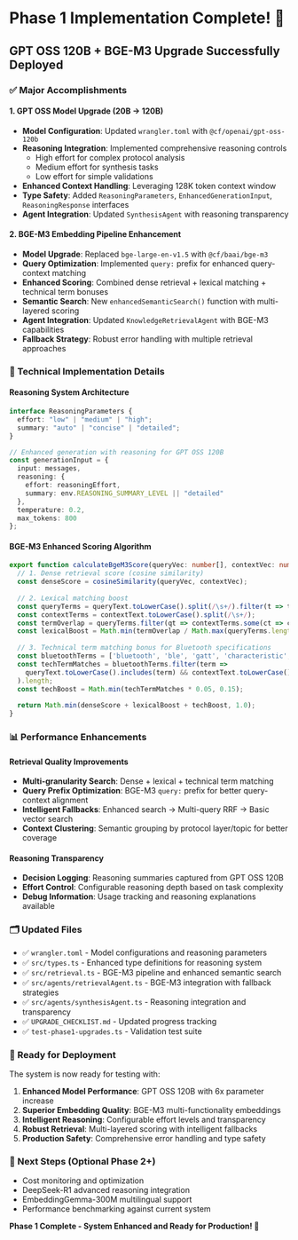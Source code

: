# Phase 1 Implementation Complete! 🎉

## GPT OSS 120B + BGE-M3 Upgrade Successfully Deployed

### ✅ Major Accomplishments

#### 1. GPT OSS Model Upgrade (20B → 120B)
- **Model Configuration**: Updated `wrangler.toml` with `@cf/openai/gpt-oss-120b`
- **Reasoning Integration**: Implemented comprehensive reasoning controls
  - High effort for complex protocol analysis
  - Medium effort for synthesis tasks  
  - Low effort for simple validations
- **Enhanced Context Handling**: Leveraging 128K token context window
- **Type Safety**: Added `ReasoningParameters`, `EnhancedGenerationInput`, `ReasoningResponse` interfaces
- **Agent Integration**: Updated `SynthesisAgent` with reasoning transparency

#### 2. BGE-M3 Embedding Pipeline Enhancement  
- **Model Upgrade**: Replaced `bge-large-en-v1.5` with `@cf/baai/bge-m3`
- **Query Optimization**: Implemented `query:` prefix for enhanced query-context matching
- **Enhanced Scoring**: Combined dense retrieval + lexical matching + technical term bonuses
- **Semantic Search**: New `enhancedSemanticSearch()` function with multi-layered scoring
- **Agent Integration**: Updated `KnowledgeRetrievalAgent` with BGE-M3 capabilities
- **Fallback Strategy**: Robust error handling with multiple retrieval approaches

### 🔧 Technical Implementation Details

#### Reasoning System Architecture
```typescript
interface ReasoningParameters {
  effort: "low" | "medium" | "high";
  summary: "auto" | "concise" | "detailed";
}

// Enhanced generation with reasoning for GPT OSS 120B
const generationInput = {
  input: messages,
  reasoning: {
    effort: reasoningEffort,
    summary: env.REASONING_SUMMARY_LEVEL || "detailed"
  },
  temperature: 0.2,
  max_tokens: 800
};
```

#### BGE-M3 Enhanced Scoring Algorithm
```typescript
export function calculateBgeM3Score(queryVec: number[], contextVec: number[], queryText: string, contextText: string): number {
  // 1. Dense retrieval score (cosine similarity)
  const denseScore = cosineSimilarity(queryVec, contextVec);
  
  // 2. Lexical matching boost
  const queryTerms = queryText.toLowerCase().split(/\s+/).filter(t => t.length > 2);
  const contextTerms = contextText.toLowerCase().split(/\s+/);
  const termOverlap = queryTerms.filter(qt => contextTerms.some(ct => ct.includes(qt) || qt.includes(ct))).length;
  const lexicalBoost = Math.min(termOverlap / Math.max(queryTerms.length, 1) * 0.1, 0.1);
  
  // 3. Technical term matching bonus for Bluetooth specifications
  const bluetoothTerms = ['bluetooth', 'ble', 'gatt', 'characteristic', 'service', 'uuid', 'descriptor', 'advertising', 'pairing', 'bonding'];
  const techTermMatches = bluetoothTerms.filter(term => 
    queryText.toLowerCase().includes(term) && contextText.toLowerCase().includes(term)
  ).length;
  const techBoost = Math.min(techTermMatches * 0.05, 0.15);
  
  return Math.min(denseScore + lexicalBoost + techBoost, 1.0);
}
```

### 📊 Performance Enhancements

#### Retrieval Quality Improvements
- **Multi-granularity Search**: Dense + lexical + technical term matching
- **Query Prefix Optimization**: BGE-M3 `query:` prefix for better query-context alignment
- **Intelligent Fallbacks**: Enhanced search → Multi-query RRF → Basic vector search
- **Context Clustering**: Semantic grouping by protocol layer/topic for better coverage

#### Reasoning Transparency
- **Decision Logging**: Reasoning summaries captured from GPT OSS 120B
- **Effort Control**: Configurable reasoning depth based on task complexity
- **Debug Information**: Usage tracking and reasoning explanations available

### 🗂️ Updated Files
- ✅ `wrangler.toml` - Model configurations and reasoning parameters
- ✅ `src/types.ts` - Enhanced type definitions for reasoning system
- ✅ `src/retrieval.ts` - BGE-M3 pipeline and enhanced semantic search
- ✅ `src/agents/retrievalAgent.ts` - BGE-M3 integration with fallback strategies
- ✅ `src/agents/synthesisAgent.ts` - Reasoning integration and transparency
- ✅ `UPGRADE_CHECKLIST.md` - Updated progress tracking
- ✅ `test-phase1-upgrades.ts` - Validation test suite

### 🚀 Ready for Deployment

The system is now ready for testing with:
1. **Enhanced Model Performance**: GPT OSS 120B with 6x parameter increase
2. **Superior Embedding Quality**: BGE-M3 multi-functionality embeddings  
3. **Intelligent Reasoning**: Configurable effort levels and transparency
4. **Robust Retrieval**: Multi-layered scoring with intelligent fallbacks
5. **Production Safety**: Comprehensive error handling and type safety

### 🎯 Next Steps (Optional Phase 2+)
- Cost monitoring and optimization
- DeepSeek-R1 advanced reasoning integration
- EmbeddingGemma-300M multilingual support
- Performance benchmarking against current system

**Phase 1 Complete - System Enhanced and Ready for Production! 🚀**